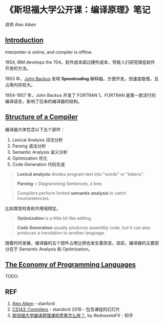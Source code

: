 # 《斯坦福大学公开课：编译原理》笔记

讲师 Alex Aiken

## [Introduction](https://www.bilibili.com/video/av27845355/?p=1)

Interpreter is online, and compiler is offline.

1954, IBM develops the 704。软件成本超过硬件成本，导致人们研究降低软件开发的方法。

1953 年，[John Backus][backus] 发明 **Speedcoding** 解释器。方便开发，但速度极慢，且占用内存较大。

1954-1957 年，John Backus 开发了 FORTRAN 1。FORTRAN 是第一款流行的编译语言，影响了后来的编译器的结构。

## [Structure of a Compiler](https://www.bilibili.com/video/av27845355/?p=2)

编译器大体包含以下五个部件：

1. Lexical Analysis 词法分析
1. Parsing 语法分析
1. Semantic Analysis 语义分析
1. Optimization 优化
1. Code Generation 代码生成

> **Lexical analysis** divides program text into "words" or "tokens".

> **Parsing** = Diagramming Sentences, a tree.

> Compilers perform limited **semantic analysis** to catch inconsistencies.

比如类型检查和作用域绑定。

> **Optimization** is a little bit like editing.

> **Code Generation** usually produces assembly code, but it can also produces a translation to another language.

随着时间发展，编译器的五个部件占用比例也发生着改变。目前，编译器的主要部分在于 Semantic Analysis 和 Optimization。

## [The Economy of Programming Languages](https://www.bilibili.com/video/av27845355/?p=3)

TODO:

## REF

1. [Alex Aiken][author] - stanford
1. [CS143: Compilers](https://web.stanford.edu/class/cs143/index2018.html) - standord 2018 - 包含课程的幻灯片
1. [斯坦福大学编译原理课程质量怎么样？](https://www.zhihu.com/question/28679215/answer/43883727), by *RednaxelaFX* - 知乎

[author]: http://theory.stanford.edu/~aiken/
[backus]: http://www.thocp.net/biographies/backus_john.htm